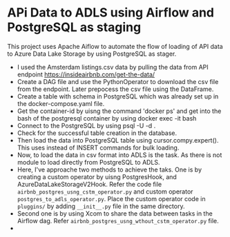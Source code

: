 # APi Data to ADLS using Airflow and PostgreSQL as staging 

This project uses Apache Aiflow to automate the flow of loading of API data to Azure Data Lake Storage by using PostgreSQL as stager.

- I used the Amsterdam listings.csv data by pulling the data from  API endpoint https://insideairbnb.com/get-the-data/
- Create a DAG file and use the PythonOperator to download the csv file from the endpoint. Later prepocess the csv file using the DataFrame.
- Create a table with schema in PostgreSQL which was already set up in the docker-compose.yaml file.
- Get the container-id by uisng the command 'docker ps' and get into the bash of the postgresql container by using docker exec -it <cont-id> bash
- Connect to the PostgreSQL by using psql -U <user-id> -d <database>.
- Check for the successful table creation in the database.
- Then load the data into PostgreSQL table using cursor.compy.expert(). This uses instead of INSERT commands for bulk loading.
- Now, to load the data in csv format into ADLS is the task. As there is not module to load directly from PostgreSQL to ADLS.
- Here, I've approache two methods to achieve the taks. One is by creating a custom operator by uisng PostgresHook, and AzureDataLakeStorageV2Hook. Refer the code file `airbnb_postgres_usng_cstm_operator.py` and custom operator `postgres_to_adls_operator.py`. Place the custom operator code in  `pluggins/` by adding `__init__.py` file in the same directory.
- Second one is by using Xcom to share the data between tasks in the Airflow dag. Refer `airbnb_postgres_usng_wthout_cstm_operator.py` file.
- 
